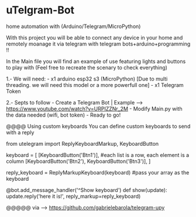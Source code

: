 # uTelgram-Bot
home automation with (Arduino/Telegram/MicroPython)

With this project you will be able to connect any device in your home and remotely moanage it via telegram with telegram bots+arduino+programming !!

In the Main file you will find an example of use featuring lights and buttons to play with (Feel free to recreate the scenary to check everything)


1.- We will need:
     - x1 arduino esp32 s3 (MicroPython) [Due to multi threading. we will need this model or a more powerfull one]
     - x1 Telegram Token


2.- Septs to follow
      - Create a Telegram Bot | Example --> https://www.youtube.com/watch?v=URPIZZNr_2M
      - Modify Main.py with the data needed (wifi, bot token)
      - Ready to go!


@@@@
Using custom keyboards
You can define custom keyboards to send with a reply

from utelegram import ReplyKeyboardMarkup, KeyboardButton

keyboard = [
    [KeyboardButton('Btn1')], #each list is a row, each element is a column
    [KeyboardButton('Btn2'), KeyboardButton('Btn3')],
]

reply_keyboard = ReplyMarkupKeyboard(keyboard) #pass your array as the keyboard

@bot.add_message_handler('^Show keyboard')
def show(update):
    update.reply('here it is!', reply_markup=reply_keyboard)


@@@@@ via --> https://github.com/gabrielebarola/telegram-upy
